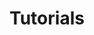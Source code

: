 ---
title: Tutorials
linkTitle: Tutorials
description: 'Step-by-step guides for modern app development technologies.'

tags: []
---